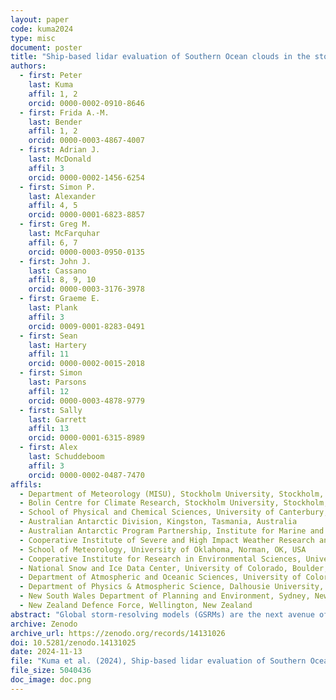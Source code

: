 ```yaml
---
layout: paper
code: kuma2024
type: misc
document: poster
title: "Ship-based lidar evaluation of Southern Ocean clouds in the storm-resolving general circulation model ICON and the ERA5 and MERRA-2 reanalyses"
authors:
  - first: Peter
    last: Kuma
    affil: 1, 2
    orcid: 0000-0002-0910-8646
  - first: Frida A.-M.
    last: Bender
    affil: 1, 2
    orcid: 0000-0003-4867-4007
  - first: Adrian J.
    last: McDonald
    affil: 3
    orcid: 0000-0002-1456-6254
  - first: Simon P.
    last: Alexander
    affil: 4, 5
    orcid: 0000-0001-6823-8857
  - first: Greg M.
    last: McFarquhar
    affil: 6, 7
    orcid: 0000-0003-0950-0135
  - first: John J.
    last: Cassano
    affil: 8, 9, 10
    orcid: 0000-0003-3176-3978
  - first: Graeme E.
    last: Plank
    affil: 3
    orcid: 0009-0001-8283-0491
  - first: Sean
    last: Hartery
    affil: 11
    orcid: 0000-0002-0015-2018
  - first: Simon
    last: Parsons
    affil: 12
    orcid: 0000-0003-4878-9779
  - first: Sally
    last: Garrett
    affil: 13
    orcid: 0000-0001-6315-8989
  - first: Alex
    last: Schuddeboom
    affil: 3
    orcid: 0000-0002-0487-7470
affils:
  - Department of Meteorology (MISU), Stockholm University, Stockholm, Sweden
  - Bolin Centre for Climate Research, Stockholm University, Stockholm, Sweden
  - School of Physical and Chemical Sciences, University of Canterbury, Christchurch, Aotearoa/New Zealand
  - Australian Antarctic Division, Kingston, Tasmania, Australia
  - Australian Antarctic Program Partnership, Institute for Marine and Antarctic Studies, University of Tasmania, Hobart, Tasmania, Australia
  - Cooperative Institute of Severe and High Impact Weather Research and Operations, University of Oklahoma, Norman, OK, USA
  - School of Meteorology, University of Oklahoma, Norman, OK, USA
  - Cooperative Institute for Research in Environmental Sciences, University of Colorado, Boulder, CO, USA
  - National Snow and Ice Data Center, University of Colorado, Boulder, CO, USA
  - Department of Atmospheric and Oceanic Sciences, University of Colorado, Boulder, CO, USA
  - Department of Physics & Atmospheric Science, Dalhousie University, Halifax, Canada
  - New South Wales Department of Planning and Environment, Sydney, New South Wales, Australia
  - New Zealand Defence Force, Wellington, New Zealand
abstract: "Global storm-resolving models (GSRMs) are the next avenue of climate modelling. Among them is the 5-km Icosahedral Nonhydrostatic Weather and Climate Model (ICON). The high resolution allows for parameterizations of convection and clouds to be avoided. Standard-resolution models have substantial cloud biases over the Southern Ocean (SO), affecting radiation and sea surface temperature. We evaluated SO clouds in ICON and the ERA5 and MERRA-2 reanalyses. The SO is dominated by low clouds, which cannot be observed accurately from space due to overlapping clouds, attenuation, and ground clutter. Instead, we analysed about 2400 days of lidar observations from 31 voyages and a station using a ground-based lidar simulator. ICON and the reanalyses underestimate the total cloud fraction by about 10 and 20%, respectively. ICON and ERA5 overestimate the cloud occurrence peak at about 500 m, potentially explained by their lifting condensation levels being too high. The reanalyses strongly underestimate near-surface clouds or fog. MERRA-2 tends to underestimate cloud occurrence at all heights. Less stable conditions are the most problematic for ICON and the reanalyses. In daily cloud cover, ICON and the reanalyses tend to be about 1 and 2 oktas clearer, respectively. Compared to radiosondes, potential temperature is accurate in the reanalyses, but ICON underestimates stability over the low-latitude SO and too humid in the boundary layer. MERRA-2 is too humid at all heights. SO cloud biases remain a substantial issue in the GSRM, but are an improvement over the lower-resolution reanalyses. Explicitly resolved convection and cloud processes were not enough to address the model cloud biases."
archive: Zenodo
archive_url: https://zenodo.org/records/14131026
doi: 10.5281/zenodo.14131025
date: 2024-11-13
file: "Kuma et al. (2024), Ship-based lidar evaluation of Southern Ocean clouds in the storm-resolving general circulation model ICON, and the ERA5 and MERRA-2 reanalyses.pdf"
file_size: 5040436
doc_image: doc.png
---
```

